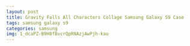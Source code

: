 ```yaml
---
layout: post
title: Gravity Falls All Characters Collage Samsung Galaxy S9 Case
tags: samsung galaxy s9
categories: samsung
img: 1_dcaPZ-B9H8fBvcrQpRNAzjAwPjh-kau
---
```

